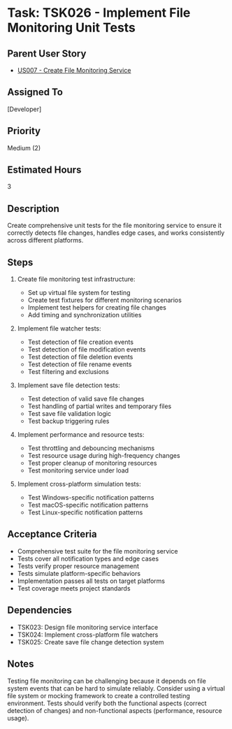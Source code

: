 # Task: TSK026 - Implement File Monitoring Unit Tests

## Parent User Story

- [US007 - Create File Monitoring Service](US007-Create-File-Monitoring-Service.md)

## Assigned To

[Developer]

## Priority

Medium (2)

## Estimated Hours

3

## Description

Create comprehensive unit tests for the file monitoring service to ensure it correctly detects file changes, handles edge cases, and works consistently across different platforms.

## Steps

1. Create file monitoring test infrastructure:
   - Set up virtual file system for testing
   - Create test fixtures for different monitoring scenarios
   - Implement test helpers for creating file changes
   - Add timing and synchronization utilities

2. Implement file watcher tests:
   - Test detection of file creation events
   - Test detection of file modification events
   - Test detection of file deletion events
   - Test detection of file rename events
   - Test filtering and exclusions

3. Implement save file detection tests:
   - Test detection of valid save file changes
   - Test handling of partial writes and temporary files
   - Test save file validation logic
   - Test backup triggering rules

4. Implement performance and resource tests:
   - Test throttling and debouncing mechanisms
   - Test resource usage during high-frequency changes
   - Test proper cleanup of monitoring resources
   - Test monitoring service under load

5. Implement cross-platform simulation tests:
   - Test Windows-specific notification patterns
   - Test macOS-specific notification patterns
   - Test Linux-specific notification patterns

## Acceptance Criteria

- Comprehensive test suite for the file monitoring service
- Tests cover all notification types and edge cases
- Tests verify proper resource management
- Tests simulate platform-specific behaviors
- Implementation passes all tests on target platforms
- Test coverage meets project standards

## Dependencies

- TSK023: Design file monitoring service interface
- TSK024: Implement cross-platform file watchers
- TSK025: Create save file change detection system

## Notes

Testing file monitoring can be challenging because it depends on file system events that can be hard to simulate reliably. Consider using a virtual file system or mocking framework to create a controlled testing environment. Tests should verify both the functional aspects (correct detection of changes) and non-functional aspects (performance, resource usage).
